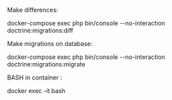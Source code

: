 Make differences:

docker-compose exec php bin/console --no-interaction doctrine:migrations:diff

Make migrations on database:

docker-compose exec php bin/console --no-interaction doctrine:migrations:migrate

BASH in container :

docker exec -it <mycontainer> bash